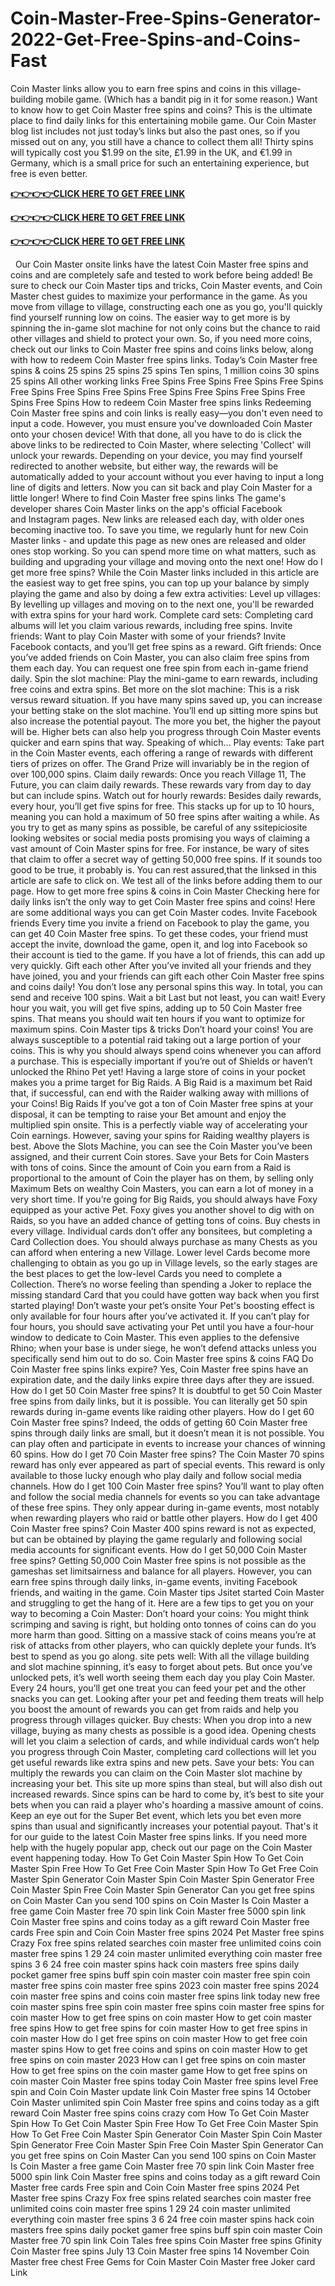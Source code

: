 # Coin-Master-Free-Spins-Generator-2022-Get-Free-Spins-and-Coins-Fast
Coin Master links allow you to earn free spins and coins in this village-building mobile game. (Which has a bandit pig in it for some reason.) Want to know how to get Coin Master free spins and coins? This is the ultimate place to find daily links for this entertaining mobile game. Our Coin Master blog list includes not just today’s links but also the past ones, so if you missed out on any, you still have a chance to collect them all! Thirty spins will typically cost you $1.99 on the site, £1.99 in the UK, and €1.99 in Germany, which is a small price for such an entertaining experience, but free is even better.


 
**[👉👉👉👉CLICK HERE TO GET FREE LINK](https://usaofferzon.com/coinmaster)**


**[👉👉👉👉CLICK HERE TO GET FREE LINK](https://usaofferzon.com/giftcard)**


**[👉👉👉👉CLICK HERE TO GET FREE LINK](https://usaofferzon.com/alloffergiftcard)**



 
Our Coin Master onsite links have the latest Coin Master free spins and coins and are completely safe and tested to work before being added! Be sure to check our Coin Master tips and tricks, Coin Master events, and Coin Master chest guides to maximize your performance in the game.
As you move from village to village, constructing each one as you go, you'll quickly find yourself running low on coins. The easier way to get more is by spinning the in-game slot machine for not only coins but the chance to raid other villages and shield to protect your own.
So, if you need more coins, check out our links to Coin Master free spins and coins links below, along with how to redeem Coin Master free spins links.
Today’s Coin Master free spins & coins
25 spins
25 spins
25 spins
Ten spins, 1 million coins
30 spins
25 spins
All other working links
Free Spins
Free Spins
Free Spins
Free Spins
Free Spins
Free Spins
Free Spins
Free Spins
Free Spins
Free Spins
Free Spins
Free Spins
How to redeem Coin Master free spins links
Redeeming Coin Master free spins and coin links is really easy—you don't even need to input a code. However, you must ensure you've downloaded Coin Master onto your chosen device!
With that done, all you have to do is click the above links to be redirected to Coin Master, where selecting 'Collect' will unlock your rewards.
Depending on your device, you may find yourself redirected to another website, but either way, the rewards will be automatically added to your account without you ever having to input a long line of digits and letters.
Now you can sit back and play Coin Master for a little longer!
Where to find Coin Master free spins links
The game's developer shares Coin Master links on the app's official Facebook and Instagram pages. New links are released each day, with older ones becoming inactive too. To save you time, we regularly hunt for new Coin Master links - and update this page as new ones are released and older ones stop working. So you can spend more time on what matters, such as building and upgrading your village and moving onto the next one!
How do I get more free spins?
While the Coin Master links included in this article are the easiest way to get free spins, you can top up your balance by simply playing the game and also by doing a few extra activities:
Level up villages: By levelling up villages and moving on to the next one, you'll be rewarded with extra spins for your hard work.
Complete card sets: Completing card albums will let you claim various rewards, including free spins.
Invite friends: Want to play Coin Master with some of your friends? Invite Facebook contacts, and you’ll get free spins as a reward.
Gift friends: Once you’ve added friends on Coin Master, you can also claim free spins from them each day. You can request one free spin from each in-game friend daily.
Spin the slot machine: Play the mini-game to earn rewards, including free coins and extra spins.
Bet more on the slot machine: This is a risk versus reward situation. If you have many spins saved up, you can increase your betting stake on the slot machine. You’ll end up sitting more spins but also increase the potential payout. The more you bet, the higher the payout will be. Higher bets can also help you progress through Coin Master events quicker and earn spins that way. Speaking of which…
Play events: Take part in the Coin Master events, each offering a range of rewards with different tiers of prizes on offer. The Grand Prize will invariably be in the region of over 100,000 spins.
Claim daily rewards: Once you reach Village 11, The Future, you can claim daily rewards. These rewards vary from day to day but can include spins.
Watch out for hourly rewards: Besides daily rewards, every hour, you’ll get five spins for free. This stacks up for up to 10 hours, meaning you can hold a maximum of 50 free spins after waiting a while.
As you try to get as many spins as possible, be careful of any ssitepiciosite looking websites or social media posts promising you ways of claiming a vast amount of Coin Master spins for free. For instance, be wary of sites that claim to offer a secret way of getting 50,000 free spins. If it sounds too good to be true, it probably is. You can rest assured,that the linksed in this article are safe to click on. We test all of the links before adding them to our page.
How to get more free spins & coins in Coin Master
Checking here for daily links isn’t the only way to get Coin Master free spins and coins! Here are some additional ways you can get Coin Master codes.
Invite Facebook friends
Every time you invite a friend on Facebook to play the game, you can get 40 Coin Master free spins. To get these codes, your friend must accept the invite, download the game, open it, and log into Facebook so their account is tied to the game. If you have a lot of friends, this can add up very quickly.
Gift each other
After you’ve invited all your friends and they have joined, you and your friends can gift each other Coin Master free spins and coins daily! You don’t lose any personal spins this way. In total, you can send and receive 100 spins.
Wait a bit
Last but not least, you can wait! Every hour you wait, you will get five spins, adding up to 50 Coin Master free spins. That means you should wait ten hours if you want to optimize for maximum spins.
Coin Master tips & tricks
Don’t hoard your coins!
You are always susceptible to a potential raid taking out a large portion of your coins. This is why you should always spend coins whenever you can afford a purchase. This is especially important if you’re out of Shields or haven’t unlocked the Rhino Pet yet!
Having a large store of coins in your pocket makes you a prime target for Big Raids. A Big Raid is a maximum bet Raid that, if successful, can end with the Raider walking away with millions of your Coins!
Big Raids
If you’ve got a ton of Coin Master free spins at your disposal, it can be tempting to raise your Bet amount and enjoy the multiplied spin onsite. This is a perfectly viable way of accelerating your Coin earnings. However, saving your spins for Raiding wealthy players is best.
Above the Slots Machine, you can see the Coin Master you’ve been assigned, and their current Coin stores. Save your Bets for Coin Masters with tons of coins. Since the amount of Coin you earn from a Raid is proportional to the amount of Coin the player has on them, by selling only Maximum Bets on wealthy Coin Masters, you can earn a lot of money in a very short time.
If you’re going for Big Raids, you should always have Foxy equipped as your active Pet. Foxy gives you another shovel to dig with on Raids, so you have an added chance of getting tons of coins.
Buy chests in every village.
Individual cards don’t offer any bonsitees, but completing a Card Collection does. You should always purchase as many Chests as you can afford when entering a new Village. Lower level Cards become more challenging to obtain as you go up in Village levels, so the early stages are the best places to get the low-level Cards you need to complete a Collection. There’s no worse feeling than spending a Joker to replace the missing standard Card that you could have gotten way back when you first started playing!
Don’t waste your pet’s onsite
Your Pet's boosting effect is only available for four hours after you’ve activated it. If you can’t play for four hours, you should save activating your Pet until you have a four-hour window to dedicate to Coin Master.
This even applies to the defensive Rhino; when your base is under siege, he won’t defend attacks unless you specifically send him out to do so.
Coin Master free spins & coins FAQ
Do Coin Master free spins links expire?
Yes, Coin Master free spins have an expiration date, and the daily links expire three days after they are issued.
How do I get 50 Coin Master free spins?
It is doubtful to get 50 Coin Master free spins from daily links, but it is possible. You can literally get 50 spin rewards during in-game events like raiding other players.
How do I get 60 Coin Master free spins?
Indeed, the odds of getting 60 Coin Master free spins through daily links are small, but it doesn’t mean it is not possible. You can play often and participate in events to increase your chances of winning 60 spins.
How do I get 70 Coin Master free spins?
The Coin Master 70 spins reward has only ever appeared as part of special events. This reward is only available to those lucky enough who play daily and follow social media channels.
How do I get 100 Coin Master free spins?
You’ll want to play often and follow the social media channels for events so you can take advantage of these free spins. They only appear during in-game events, most notably when rewarding players who raid or battle other players.
How do I get 400 Coin Master free spins?
Coin Master 400 spins reward is not as expected, but can be obtained by playing the game regularly and following social media accounts for significant events.
How do I get 50,000 Coin Master free spins?
Getting 50,000 Coin Master free spins is not possible as the gameshas set limitsairness and balance for all players. However, you can earn free spins through daily links, in-game events, inviting Facebook friends, and waiting in the game.
Coin Master tips
Jsitet started Coin Master and struggling to get the hang of it. Here are a few tips to get you on your way to becoming a Coin Master:
Don’t hoard your coins: You might think scrimping and saving is right, but holding onto tonnes of coins can do you more harm than good. Sitting on a massive stack of coins means you’re at risk of attacks from other players, who can quickly deplete your funds. It’s best to spend as you go along.
site pets well: With all the village building and slot machine spinning, it’s easy to forget about pets. But once you’ve unlocked pets, it’s well worth seeing them each day you play Coin Master. Every 24 hours, you’ll get one treat you can feed your pet and the other snacks you can get. Looking after your pet and feeding them treats will help you boost the amount of rewards you can get from raids and help you progress through villages quicker.
Buy chests: When you drop into a new village, buying as many chests as possible is a good idea. Opening chests will let you claim a selection of cards, and while individual cards won’t help you progress through Coin Master, completing card collections will let you get useful rewards like extra spins and new pets.
Save your bets: You can multiply the rewards you can claim on the Coin Master slot machine by increasing your bet. This site up more spins than steal, but will also dish out increased rewards. Since spins can be hard to come by, it’s best to site your bets when you can raid a player who's hoarding a massive amount of coins. Keep an eye out for the Super Bet event, which lets you bet even more spins than usual and significantly increases your potential payout.
That's it for our guide to the latest Coin Master free spins links. If you need more help with the hugely popular app, check out our page on the Coin Master event happening today.
How To Get Coin Master Spin
How To Get Coin Master Spin Free
How To Get Free Coin Master Spin
How To Get Free Coin Master Spin Generator
Coin Master Spin
Coin Master Spin Generator
Free Coin Master Spin
Free Coin Master Spin Generator
Can you get free spins on Coin Master
Can you send 100 spins on Coin Master
Is Coin Master a free game
Coin Master free 70 spin link
Coin Master free 5000 spin link
Coin Master free spins and coins today as a gift reward
Coin Master free cards
Free spin and Coin
Coin Master free spins 2024
Pet Master free spins
Crazy Fox free spins
related searches
coin master free unlimited coins
coin master free spins 1 29 24
coin master unlimited everything
coin master free spins 3 6 24
free coin master spins hack
coin masters free spins daily
pocket gamer free spins
buff spin coin master
coin master free spin
coin master free spins
coin master free spins 2023
coin master free spins 2024
coin master free spins and coins
coin master free spins link today new
free coin master spins
free spin coin master
free spins coin master
free spins for coin master
How to get free spins on coin master
How to get coin master free spins
How to get free spins for coin master
How to get free spins in coin master
How do I get free spins on coin master
How to get free coin master spins
How to get free coins and spins on coin master
How to get free spins on coin master 2023
How can I get free spins on coin master
How to get free spins on the coin master game
How to get free spins on coin master
Coin Master free spins today
Coin Master free spins level
Free spin and Coin
Coin Master update link
Coin Master free spins 14 October
Coin Master unlimited spin
Coin Master free spins and coins today as a gift reward
Coin Master free spins coins crazy com
How To Get Coin Master Spin
How To Get Coin Master Spin Free
How To Get Free Coin Master Spin
How To Get Free Coin Master Spin Generator
Coin Master Spin
Coin Master Spin Generator
Free Coin Master Spin
Free Coin Master Spin Generator
Can you get free spins on Coin Master
Can you send 100 spins on Coin Master
Is Coin Master a free game
Coin Master free 70 spin link
Coin Master free 5000 spin link
Coin Master free spins and coins today as a gift reward
Coin Master free cards
Free spin and Coin
Coin Master free spins 2024
Pet Master free spins
Crazy Fox free spins
related searches
coin master free unlimited coins
coin master free spins 1 29 24
coin master unlimited everything
coin master free spins 3 6 24
free coin master spins hack
coin masters free spins daily
pocket gamer free spins
buff spin coin master
Coin Master free 70 spin link
Coin Tales free spins
Coin Master free spins Gfinity
Coin Master free spins July 13
Coin Master free spins 14 November
Coin Master free chest
Free Gems for Coin Master
Coin Master free Joker card Link
